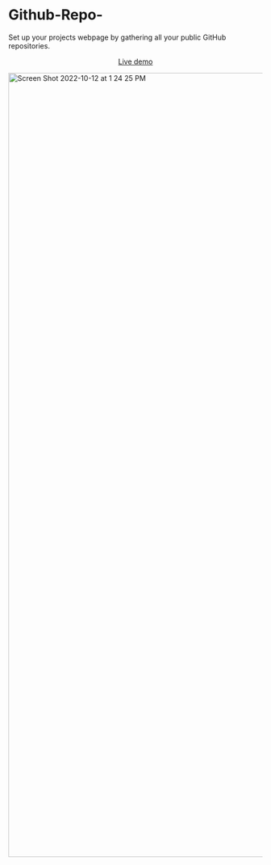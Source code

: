 # Github-Repo-
Set up your projects webpage by gathering all your public GitHub repositories.

<p align="center"><a class="live_demo" href="https://cerfmetal.com/projects">Live demo</a></p>

<img width="1552" alt="Screen Shot 2022-10-12 at 1 24 25 PM" src="https://user-images.githubusercontent.com/47288189/195408305-ea9ed8ab-ef91-41f5-94be-5a405bb65c98.png">

